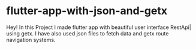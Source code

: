 # flutter-app-with-json-and-getx
Hey! In this Project I made  flutter app with beautiful user interface  RestApi| using getx.
I have also used json files to fetch data and getx route navigation systems.
